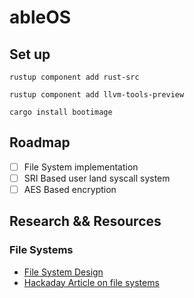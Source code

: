# ableOS
## Set up
`rustup component add rust-src`

`rustup component add llvm-tools-preview`

`cargo install bootimage`


## Roadmap
- [ ] File System implementation
- [ ] SRI Based user land syscall system
- [ ] AES Based encryption
 
## Research && Resources

### File Systems
- [File System Design](http://web.cs.ucla.edu/classes/fall10/cs111/scribe/11a/)
- [Hackaday Article on file systems](https://hackaday.com/2019/01/24/cool-tools-a-little-filesystem-that-keeps-your-bits-on-lock/)
